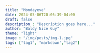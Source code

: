 ```yaml
---
title: "Mondayeve"
date: 2024-05-06T20:05:39-04:00
draft: false
description : "Description goes here..."
author: "Baldy Nice Guy"
theme: "light"
image : "/img/posts/img-1.jpg"
tags: ["tag1", "markdown","tag2"]
---
```

<!--more-->

